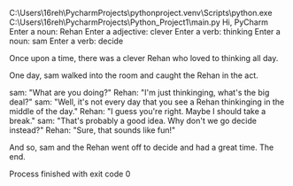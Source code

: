 C:\Users\16reh\PycharmProjects\pythonproject\.venv\Scripts\python.exe C:\Users\16reh\PycharmProjects\Python_Project1\main.py 
Hi, PyCharm
Enter a noun: Rehan
Enter a adjective: clever
Enter a verb: thinking
Enter a noun: sam
Enter a verb: decide

Once upon a time, there was a clever Rehan who loved to thinking all day.

One day, sam walked into the room and caught the Rehan in the act. 

sam: "What are you doing?"
Rehan: "I'm just thinkinging, what's the big deal?"
sam: "Well, it's not every day that you see a Rehan thinkinging in the middle of the day."
Rehan: "I guess you're right. Maybe I should take a break."
sam: "That's probably a good idea. Why don't we go decide instead?"
Rehan: "Sure, that sounds like fun!"

And so, sam and the Rehan went off to decide and had a great time. 
The end.


Process finished with exit code 0
